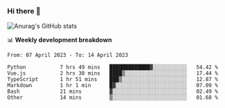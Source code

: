 ### Hi there 👋
![Anurag's GitHub stats](https://github-readme-stats.vercel.app/api?username=jami1024&show_icons=true&theme=radical)

📊 **Weekly development breakdown**
<!--START_SECTION:waka-->

```text
From: 07 April 2023 - To: 14 April 2023

Python           7 hrs 49 mins   █████████████▓░░░░░░░░░░░   54.42 %
Vue.js           2 hrs 30 mins   ████▒░░░░░░░░░░░░░░░░░░░░   17.44 %
TypeScript       1 hr 51 mins    ███▒░░░░░░░░░░░░░░░░░░░░░   12.87 %
Markdown         1 hr 1 min      █▓░░░░░░░░░░░░░░░░░░░░░░░   07.09 %
Bash             21 mins         ▓░░░░░░░░░░░░░░░░░░░░░░░░   02.49 %
Other            14 mins         ▒░░░░░░░░░░░░░░░░░░░░░░░░   01.68 %
```

<!--END_SECTION:waka-->
<!--
**jami1024/jami1024** is a ✨ _special_ ✨ repository because its `README.md` (this file) appears on your GitHub profile.

Here are some ideas to get you started:

- 🔭 I’m currently working on ...
- 🌱 I’m currently learning ...
- 👯 I’m looking to collaborate on ...
- 🤔 I’m looking for help with ...
- 💬 Ask me about ...
- 📫 How to reach me: ...
- 😄 Pronouns: ...
- ⚡ Fun fact: ...
-->

